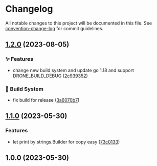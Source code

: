 # Changelog

All notable changes to this project will be documented in this file. See [convention-change-log](https://github.com/convention-change/convention-change-log) for commit guidelines.

## [1.2.0](https://github.com/sinlov/drone-env-printer/compare/1.1.0...v1.2.0) (2023-08-05)

### ✨ Features

* change new build system and update go 1.18 and support DRONE_BUILD_DEBUG ([2c939352](https://github.com/sinlov/drone-env-printer/commit/2c93935245e547b71bf4d17eba8954ba52db6500))

### 👷‍ Build System

* fix build for release ([3a6070b7](https://github.com/sinlov/drone-env-printer/commit/3a6070b7809d06720259fe442be0c396b34aa749))

## [1.1.0](https://github.com/sinlov/drone-env-printer/compare/v1.0.0...v1.1.0) (2023-05-30)

### Features

* let print by strings.Builder for copy easy ([73c0133](https://github.com/sinlov/drone-env-printer/commit/73c0133bd5e80c83c1b00979a6ce601dbf67f44c))

## 1.0.0 (2023-05-30)
